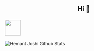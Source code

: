 <h2 align="center">Hi 👋</h2

<!--
**naown/naown** is a ✨ _special_ ✨ repository because its `README.md` (this file) appears on your GitHub profile.

Here are some ideas to get you started:

- 🔭 I’m currently working on ...
- 🌱 I’m currently learning ...
- 👯 I’m looking to collaborate on ...
- 🤔 I’m looking for help with ...
- 💬 Ask me about ...
- 📫 How to reach me: ...
- 😄 Pronouns: ...
- ⚡ Fun fact: ...
-->
### <img src="https://media.giphy.com/media/WUlplcMpOCEmTGBtBW/giphy.gif" width="50">

![Hemant Joshi Github Stats](https://github-readme-stats.vercel.app/api?username=naown&show_icons=true&title_color=fff&icon_color=79ff97&text_color=9f9f9f&bg_color=151515&hide=["contribs"])
